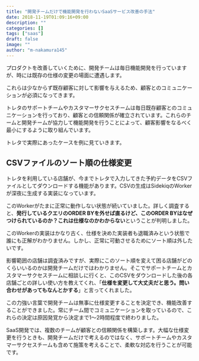 ```yaml
---
title: "開発チームだけで機能開発を行わないSaaSサービス改善の手法"
date: 2018-11-19T01:09:16+09:00
description: ""
categories: []
tags: ["saas"]
draft: false
image: ""
author: "m-nakamura145"
---
```


プロダクトを改善していくために、開発チームは毎日機能開発を行っていますが、時には既存の仕様の変更の場面に遭遇します。

<!--more-->

これらは少なからず既存顧客に対して影響を与えるため、顧客とのコミュニケーションが必須になってきます。

トレタのサポートチームやカスタマーサクセスチームは毎日既存顧客とのコミュニケーションを行っており、顧客との信頼関係が確立されています。これらのチームと開発チームが協力して機能開発を行うことによって、顧客影響をなるべく最小にするように取り組んでいます。

トレタで実際にあったケースを例に見ていきます。

## CSVファイルのソート順の仕様変更
   
トレタを利用している店舗が、今までトレタで入力してきた予約データをCSVファイルとしてダウンロードする機能があります。CSVの生成はSidekiqのWorkerが深夜に生成する実装になっています。

このWorkerがたまに正常に動作しない状態が続いていました。詳しく調査すると、**発行しているクエリのORDER BYを外せば直るけど、このORDER BYはなぜつけられているのか？これは仕様なのかわからない**ということが判明しました。

このWorkerの実装はかなり古く、仕様を決めた実装者も退職済みという状態で誰にも正解がわかりません。しかし、正常に可動させるためにソート順は外したいです。

影響範囲の店舗は調査済みですが、実際にこのソート順を変えて困る店舗がどのくらいいるのかは開発チームだけではわかりません。そこでサポートチームとカスタマーサクセスチームに相談しに行くと、このCSVをダウンロードした後の各店舗ごとの詳しい使い方を教えてくれ、「**仕様を変更して大丈夫だと思う。問い合わせがあってもなんとかする**」と言ってくれました。

この力強い言葉で開発チームは無事に仕様変更することを決定でき、機能改善することができました。常にチーム間でコミュニケーションを取っているので、これらの決定は原因発覚から決定まで1〜2時間程度で終わりました。

SaaS開発では、複数のチームが顧客との信頼関係を構築します。大幅な仕様変更を行うときも、開発チームだけで考えるのではなく、サポートチームやカスタマーサクセスチームも含めて施策を考えることで、柔軟な対応を行うことが可能です。
